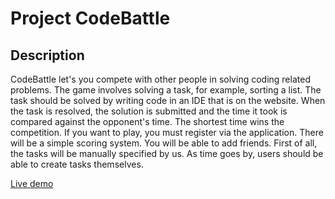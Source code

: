 # Project CodeBattle
## Description
CodeBattle let's you compete with other people in solving coding related problems. 
The game involves solving a task, for example, sorting a list. 
The task should be solved by writing code in an IDE that is on the website. 
When the task is resolved, the solution is submitted and the time it took is compared against the opponent's time. 
The shortest time wins the competition. If you want to play, you must register via the application. 
There will be a simple scoring system. You will be able to add friends. 
First of all, the tasks will be manually specified by us. 
As time goes by, users should be able to create tasks themselves.

[Live demo](http://130.240.200.87:8080/)
